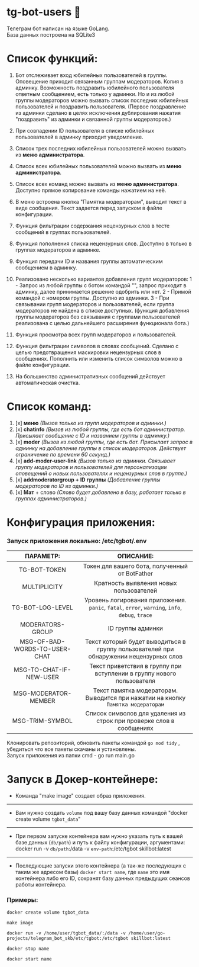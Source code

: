 # tg-bot-users 🤖

Телеграм бот написан на языке GoLang.   
База данных построена на SQLite3

# Список функций:


1. Бот отслеживает вход юбилейных пользователей в группы. Оповещение приходит связанным группам модераторов. 
   Копия в админку. Возможность поздравить юбилейного пользователя ответным сообщением, есть только у админки.
   Но и из любой группы модераторов можно вызвать список последних юбилейных пользователей и поздравить пользователя.
   (Первое поздравление из админки сделано в целях исключения дублирования нажатия "поздравить" из 
   админки и связанной группы модераторов.)

2. При совпадении ID пользователя в списке юбилейных пользователей в админку приходит уведомление.
3. Список трех последних юбилейных пользователей можно вызвать из **меню администратора**.
4. Список всех юбилейных пользователей можно вызвать из **меню администратора**.
5. Список всех команд можно вызвать из **меню администратора**. Доступно прямое копирование команды нажатием на неё.
6. В меню встроена кнопка "Памятка модераторам", выводит текст в виде сообщения. Текст задается перед запуском в файле конфигурации.
7. Функция фильтрации содержания нецензурных слов в тесте сообщений в группах пользователей.
8. Функция пополнения списка нецензурных слов. Доступно в только в группах модераторов и админке.
9. Функция передачи ID и названия группы автоматическим сообщением в админку.
10. Реализовано несколько вариантов добавления групп модераторов:
    1 - Запрос из любой группы с ботом командой "", запрос приходит в админку, далее принимается решение одобрить или нет.
    2 - Примой командой с номером группы. Доступно из админки.
    3 - При связывании групп модераторов и пользователей, если группа модераторов не найдена в списке доступных.
    (функция добавления группы модераторов без связывания с группами пользователей реализована с целью дальнейшего расширения функционала бота.)
11. Функция просмотра всех групп модераторов и пользователей.
12. Функция фильтрации символов в словах сообщений. Сделано с целью предотвращения маскировки нецензурных слов в сообщениях.
    Пополнить или изменить список символов можно в файле конфигурации.
13. На большинство административных сообщений действует автоматическая очистка.




# Список команд:

1. [x] **меню** _(Вызов только из групп модераторов и админки.)_
2. [x] **chatinfo** _(Вызов из любой группы, где есть бот администратор. Присылает сообщение с ID и названием группы в админку.)_
3. [x] **moder** _(Вызов из любой группы, где есть бот. Присылает запрос в админку на добавление группы в список
   модераторов. Действует ограничение по времени 60 секунд.)_
4. [x] **add-moder-user-link** _(Вызов только из админки. Связывает группу модераторов и пользователей для
   персонализации оповещений о новых пользователях и нецензурных слов в группе.)_
5. [x] **addmoderatorgroup + ID группы** _(Добавление группы модераторов по ID из админки.)_
6. [x] **Мат** + слово _(Слово будет добавлено в базу, работает только в группах администраторов.)_


# Конфигурация приложения:

### Запуск приложения локально: /etc/tgbot/.env

|           ПАРАМЕТР:           |                                            ОПИСАНИЕ:                                            |
|:-----------------------------:|:-----------------------------------------------------------------------------------------------:|
|         TG-BOT-TOKEN          |                         Токен для вашего бота, полученный от BotFather                          |
|         MULTIPLICITY          |                             Кратность выявления новых пользователей                             |
|       TG-BOT-LOG-LEVEL        | Уровень логирования приложения. `panic`, `fatal`, `error`, `warning`, `info`, `debug`, `trace`  |
|       MODERATORS-GROUP        |                                        ID группы админки                                        |
| MSG-OF-BAD-WORDS-TO-USER-CHAT |     Текст который будет выводиться в группу пользователей при обнаружении нецензурных слов      |
|    MSG-TO-CHAT-IF-NEW-USER    |             Текст приветствия в группу при вступлении в группу нового пользователя              |
|     MSG-MODERATOR-MEMBER      |        Текст памятка модераторам. Выводится при нажатии на кнопку `Памятка модераторам`         |
|        MSG-TRIM-SYMBOL        |              Список символов для удаления из строк при проверке слов в сообщениях               |


Клонировать репозиторий, обновить пакеты командой `go mod tidy` , убедиться что все пакеты скачаны и установлены.   
Запуск приложения из папки cmd - go run main.go

# Запуск в Докер-контейнере:

- Команда "make image" создает образ приложения.
---
- Вам нужно создать `volume` под вашу базу данных командой "docker create volume `tgbot_data`"
---
- При первом запуске контейнера вам нужно указать путь к вашей базе данных (`db/path`) и путь к файлу конфигурации, аргументами:
  docker run -v `db/path`:/data -v `env-path`:/etc/tgbot skillbot:latest
---
- Последующие запуски этого контейнера (а так-же последующих с таким же адресом базы) `docker start name`, где `name` это имя контейнера либо его ID, 
  сохранят базу данных предыдущих сеансов работы контейнера.

### Примеры:
```
docker create volume tgbot_data
```
```
make image
```
```
docker run -v /home/user/tgbot_data/:/data -v /home/user/go-projects/telegram_bot_skb/etc/tgbot:/etc/tgbot skillbot:latest 
```
```
docker stop name
```
```
docker start name
```
